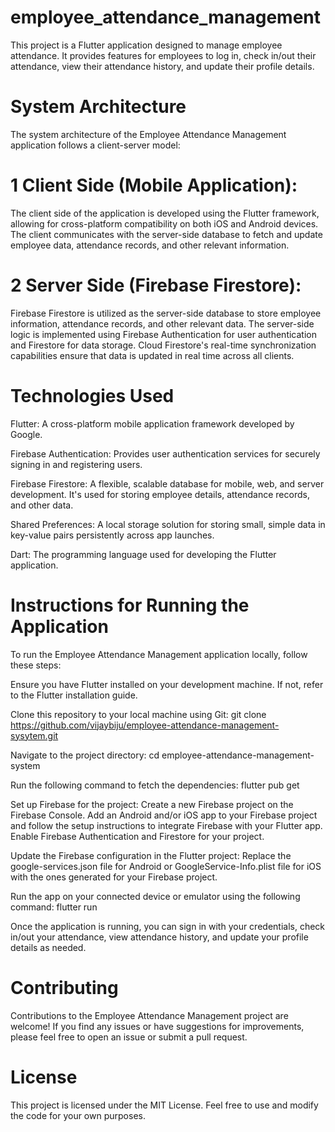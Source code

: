 # employee_attendance_management

This project is a Flutter application designed to manage employee attendance. It provides features for employees to log in, check in/out their attendance, view their attendance history, and update their profile details.

# System Architecture
The system architecture of the Employee Attendance Management application follows a client-server model:
  # 1 Client Side (Mobile Application):
  The client side of the application is developed using the Flutter framework, allowing for cross-platform compatibility on both iOS    and Android devices.
  The client communicates with the server-side database to fetch and update employee data, attendance records, and other relevant       information.

  # 2 Server Side (Firebase Firestore):
  Firebase Firestore is utilized as the server-side database to store employee information, attendance records, and other relevant 
  data.
  The server-side logic is implemented using Firebase Authentication for user authentication and Firestore for data storage.
  Cloud Firestore's real-time synchronization capabilities ensure that data is updated in real time across all clients.

# Technologies Used

Flutter: A cross-platform mobile application framework developed by Google.

Firebase Authentication: Provides user authentication services for securely signing in and registering users.

Firebase Firestore: A flexible, scalable database for mobile, web, and server development. It's used for storing employee details, attendance records, and other data.

Shared Preferences: A local storage solution for storing small, simple data in key-value pairs persistently across app launches.

Dart: The programming language used for developing the Flutter application.

# Instructions for Running the Application
To run the Employee Attendance Management application locally, follow these steps:

Ensure you have Flutter installed on your development machine. If not, refer to the Flutter installation guide.

Clone this repository to your local machine using Git:
git clone https://github.com/vijaybiju/employee-attendance-management-sysytem.git

Navigate to the project directory:
cd employee-attendance-management-system

Run the following command to fetch the dependencies:
flutter pub get

Set up Firebase for the project:
  Create a new Firebase project on the Firebase Console.
  Add an Android and/or iOS app to your Firebase project and follow the setup instructions to integrate Firebase with your Flutter      app.
  Enable Firebase Authentication and Firestore for your project.

Update the Firebase configuration in the Flutter project:
  Replace the google-services.json file for Android or GoogleService-Info.plist file for iOS with the ones generated for your           Firebase project.

Run the app on your connected device or emulator using the following command:
  flutter run

Once the application is running, you can sign in with your credentials, check in/out your attendance, view attendance history, and update your profile details as needed.

# Contributing
Contributions to the Employee Attendance Management project are welcome! If you find any issues or have suggestions for improvements, please feel free to open an issue or submit a pull request.

# License
This project is licensed under the MIT License. Feel free to use and modify the code for your own purposes.

    

